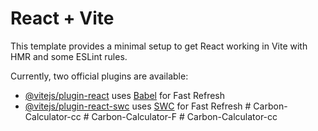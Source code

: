# React + Vite

This template provides a minimal setup to get React working in Vite with HMR and some ESLint rules.

Currently, two official plugins are available:

- [@vitejs/plugin-react](https://github.com/vitejs/vite-plugin-react/blob/main/packages/plugin-react/README.md) uses [Babel](https://babeljs.io/) for Fast Refresh
- [@vitejs/plugin-react-swc](https://github.com/vitejs/vite-plugin-react-swc) uses [SWC](https://swc.rs/) for Fast Refresh
#   C a r b o n - C a l c u l a t o r - c c  
 #   C a r b o n - C a l c u l a t o r - F  
 #   C a r b o n - C a l c u l a t o r - c c  
 